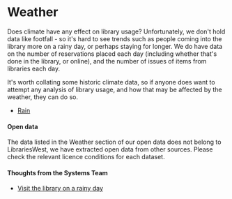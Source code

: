 Weather
=======

Does climate have any effect on library usage? Unfortunately, we don't hold data like footfall - so it's hard to see trends such as people coming into the library more on a rainy day, or perhaps staying for longer. We do have data on the number of reservations placed each day (including whether that's done in the library, or online), and the number of issues of items from libraries each day.

It's worth collating some historic climate data, so if anyone does want to attempt any analysis of library usage, and how that may be affected by the weather, they can do so.

- [Rain](./rain.md)

#### Open data

The data listed in the Weather section of our open data does not belong to LibrariesWest, we have extracted open data from other sources. Please check the relevant licence conditions for each dataset.

#### Thoughts from the Systems Team

- [Visit the library on a rainy day](https://librarieswest.github.io/2016/12/10/weather/)

